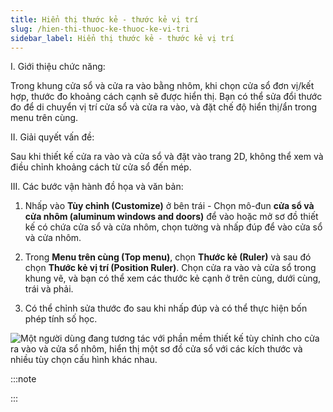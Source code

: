```yaml
---
title: Hiển thị thước kẻ - thước kẻ vị trí
slug: /hien-thi-thuoc-ke-thuoc-ke-vi-tri
sidebar_label: Hiển thị thước kẻ - thước kẻ vị trí
---
```


I. Giới thiệu chức năng:

Trong khung cửa sổ và cửa ra vào bằng nhôm, khi chọn cửa sổ đơn vị/kết hợp, thước đo khoảng cách cạnh sẽ được hiển thị. Bạn có thể sửa đổi thước đo để di chuyển vị trí cửa sổ và cửa ra vào, và đặt chế độ hiển thị/ẩn trong menu trên cùng.

II. Giải quyết vấn đề:

Sau khi thiết kế cửa ra vào và cửa sổ và đặt vào trang 2D, không thể xem và điều chỉnh khoảng cách từ cửa sổ đến mép.

III. Các bước vận hành đồ họa và văn bản:

1. Nhấp vào **Tùy chỉnh (Customize)** ở bên trái - Chọn mô-đun **cửa sổ và cửa nhôm (aluminum windows and doors)** để vào hoặc mở sơ đồ thiết kế có chứa cửa sổ và cửa nhôm, chọn tường và nhấp đúp để vào cửa sổ và cửa nhôm.

2. Trong **Menu trên cùng (Top menu)**, chọn **Thước kẻ (Ruler)** và sau đó chọn **Thước kẻ vị trí (Position Ruler)**. Chọn cửa ra vào và cửa sổ trong khung vẽ, và bạn có thể xem các thước kẻ cạnh ở trên cùng, dưới cùng, trái và phải.

3. Có thể chỉnh sửa thước đo sau khi nhấp đúp và có thể thực hiện bốn phép tính số học.

![Một người dùng đang tương tác với phần mềm thiết kế tùy chỉnh cho cửa ra vào và cửa sổ nhôm, hiển thị một sơ đồ cửa sổ với các kích thước và nhiều tùy chọn cấu hình khác nhau.](https://storage.googleapis.com/jegavn_kb/image_jegavn/523.1.jpg)

:::note

:::